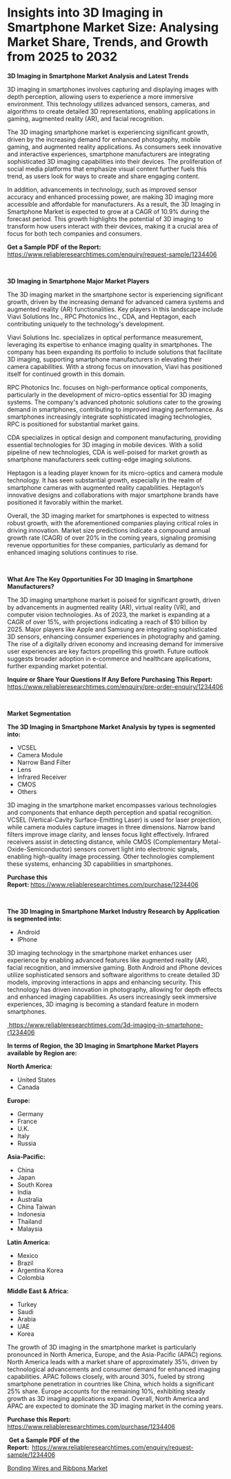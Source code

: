 <p><h1>Insights into 3D Imaging in Smartphone Market Size: Analysing Market Share, Trends, and Growth from 2025 to 2032</h1></p><p><strong>3D Imaging in Smartphone Market Analysis and Latest Trends</strong></p>
<p><p>3D imaging in smartphones involves capturing and displaying images with depth perception, allowing users to experience a more immersive environment. This technology utilizes advanced sensors, cameras, and algorithms to create detailed 3D representations, enabling applications in gaming, augmented reality (AR), and facial recognition.</p><p>The 3D imaging smartphone market is experiencing significant growth, driven by the increasing demand for enhanced photography, mobile gaming, and augmented reality applications. As consumers seek innovative and interactive experiences, smartphone manufacturers are integrating sophisticated 3D imaging capabilities into their devices. The proliferation of social media platforms that emphasize visual content further fuels this trend, as users look for ways to create and share engaging content.</p><p>In addition, advancements in technology, such as improved sensor accuracy and enhanced processing power, are making 3D imaging more accessible and affordable for manufacturers. As a result, the 3D Imaging in Smartphone Market is expected to grow at a CAGR of 10.9% during the forecast period. This growth highlights the potential of 3D imaging to transform how users interact with their devices, making it a crucial area of focus for both tech companies and consumers.</p></p>
<p><strong>Get a Sample PDF of the Report:&nbsp;</strong> <a href="https://www.reliableresearchtimes.com/enquiry/request-sample/1234406?utm_campaign=3088&utm_medium=2&utm_source=Github&utm_content=ia&utm_term=08032025&utm_id=3d-imaging-in-smartphone">https://www.reliableresearchtimes.com/enquiry/request-sample/1234406</a></p>
<p>&nbsp;</p>
<p><strong>3D Imaging in Smartphone Major Market Players</strong></p>
<p><p>The 3D imaging market in the smartphone sector is experiencing significant growth, driven by the increasing demand for advanced camera systems and augmented reality (AR) functionalities. Key players in this landscape include Viavi Solutions Inc., RPC Photonics Inc., CDA, and Heptagon, each contributing uniquely to the technology's development.</p><p>Viavi Solutions Inc. specializes in optical performance measurement, leveraging its expertise to enhance imaging quality in smartphones. The company has been expanding its portfolio to include solutions that facilitate 3D imaging, supporting smartphone manufacturers in elevating their camera capabilities. With a strong focus on innovation, Viavi has positioned itself for continued growth in this domain.</p><p>RPC Photonics Inc. focuses on high-performance optical components, particularly in the development of micro-optics essential for 3D imaging systems. The company's advanced photonic solutions cater to the growing demand in smartphones, contributing to improved imaging performance. As smartphones increasingly integrate sophisticated imaging technologies, RPC is positioned for substantial market gains.</p><p>CDA specializes in optical design and component manufacturing, providing essential technologies for 3D imaging in mobile devices. With a solid pipeline of new technologies, CDA is well-poised for market growth as smartphone manufacturers seek cutting-edge imaging solutions.</p><p>Heptagon is a leading player known for its micro-optics and camera module technology. It has seen substantial growth, especially in the realm of smartphone cameras with augmented reality capabilities. Heptagon’s innovative designs and collaborations with major smartphone brands have positioned it favorably within the market.</p><p>Overall, the 3D imaging market for smartphones is expected to witness robust growth, with the aforementioned companies playing critical roles in driving innovation. Market size predictions indicate a compound annual growth rate (CAGR) of over 20% in the coming years, signaling promising revenue opportunities for these companies, particularly as demand for enhanced imaging solutions continues to rise.</p></p>
<p>&nbsp;</p>
<p><strong>What Are The Key Opportunities For 3D Imaging in Smartphone Manufacturers?</strong></p>
<p><p>The 3D imaging smartphone market is poised for significant growth, driven by advancements in augmented reality (AR), virtual reality (VR), and computer vision technologies. As of 2023, the market is expanding at a CAGR of over 15%, with projections indicating a reach of $10 billion by 2025. Major players like Apple and Samsung are integrating sophisticated 3D sensors, enhancing consumer experiences in photography and gaming. The rise of a digitally driven economy and increasing demand for immersive user experiences are key factors propelling this growth. Future outlook suggests broader adoption in e-commerce and healthcare applications, further expanding market potential.</p></p>
<p><strong>Inquire or Share Your Questions If Any Before Purchasing This Report:</strong> <a href="https://www.reliableresearchtimes.com/enquiry/pre-order-enquiry/1234406?utm_campaign=3088&utm_medium=2&utm_source=Github&utm_content=ia&utm_term=08032025&utm_id=3d-imaging-in-smartphone">https://www.reliableresearchtimes.com/enquiry/pre-order-enquiry/1234406</a></p>
<p>&nbsp;</p>
<p><strong>Market Segmentation</strong></p>
<p><strong>The 3D Imaging in Smartphone Market Analysis by types is segmented into:</strong></p>
<p><ul><li>VCSEL</li><li>Camera Module</li><li>Narrow Band Filter</li><li>Lens</li><li>Infrared Receiver</li><li>CMOS</li><li>Others</li></ul></p>
<p><p>3D imaging in the smartphone market encompasses various technologies and components that enhance depth perception and spatial recognition. VCSEL (Vertical-Cavity Surface-Emitting Laser) is used for laser projection, while camera modules capture images in three dimensions. Narrow band filters improve image clarity, and lenses focus light effectively. Infrared receivers assist in detecting distance, while CMOS (Complementary Metal-Oxide-Semiconductor) sensors convert light into electronic signals, enabling high-quality image processing. Other technologies complement these systems, enhancing 3D capabilities in smartphones.</p></p>
<p><strong>Purchase this Report:&nbsp;</strong><a href="https://www.reliableresearchtimes.com/purchase/1234406?utm_campaign=3088&utm_medium=2&utm_source=Github&utm_content=ia&utm_term=08032025&utm_id=3d-imaging-in-smartphone">https://www.reliableresearchtimes.com/purchase/1234406</a></p>
<p>&nbsp;</p>
<p><strong>The 3D Imaging in Smartphone Market Industry Research by Application is segmented into:</strong></p>
<p><ul><li>Android</li><li>IPhone</li></ul></p>
<p><p>3D imaging technology in the smartphone market enhances user experience by enabling advanced features like augmented reality (AR), facial recognition, and immersive gaming. Both Android and iPhone devices utilize sophisticated sensors and software algorithms to create detailed 3D models, improving interactions in apps and enhancing security. This technology has driven innovation in photography, allowing for depth effects and enhanced imaging capabilities. As users increasingly seek immersive experiences, 3D imaging is becoming a standard feature in modern smartphones.</p></p>
<p><a href="https://www.reliableresearchtimes.com/3d-imaging-in-smartphone-r1234406?utm_campaign=3088&utm_medium=2&utm_source=Github&utm_content=ia&utm_term=08032025&utm_id=3d-imaging-in-smartphone">&nbsp;https://www.reliableresearchtimes.com/3d-imaging-in-smartphone-r1234406</a></p>
<p><strong>In terms of Region, the 3D Imaging in Smartphone Market Players available by Region are:</strong></p>
<p>
    <p> <strong> North America: </strong>
        <ul>
            <li>United States</li>
            <li>Canada</li>
        </ul>
        </p> 
    <p> <strong> Europe: </strong>
        <ul>
            <li>Germany</li>
            <li>France</li>
            <li>U.K.</li>
            <li>Italy</li>
            <li>Russia</li>
        </ul>
        </p> 
    <p> <strong> Asia-Pacific: </strong>
        <ul>
            <li>China</li>
            <li>Japan</li>
            <li>South Korea</li>
            <li>India</li>
            <li>Australia</li>
            <li>China Taiwan</li>
            <li>Indonesia</li>
            <li>Thailand</li>
            <li>Malaysia</li>
        </ul>
        </p> 
    <p> <strong> Latin America: </strong>
        <ul>
            <li>Mexico</li>
            <li>Brazil</li>
            <li>Argentina Korea</li>
            <li>Colombia</li>
        </ul>
        </p> 
    <p> <strong> Middle East & Africa: </strong>
        <ul>
            <li>Turkey</li>
            <li>Saudi</li>
            <li>Arabia</li>
            <li>UAE</li>
            <li>Korea</li>
        </ul>
    </p>
    </p>
<p><p>The growth of 3D imaging in the smartphone market is particularly pronounced in North America, Europe, and the Asia-Pacific (APAC) regions. North America leads with a market share of approximately 35%, driven by technological advancements and consumer demand for enhanced imaging capabilities. APAC follows closely, with around 30%, fueled by strong smartphone penetration in countries like China, which holds a significant 25% share. Europe accounts for the remaining 10%, exhibiting steady growth as 3D imaging applications expand. Overall, North America and APAC are expected to dominate the 3D imaging market in the coming years.</p></p>
<p><strong>Purchase this Report: </strong><a href="https://www.reliableresearchtimes.com/purchase/1234406?utm_campaign=3088&utm_medium=2&utm_source=Github&utm_content=ia&utm_term=08032025&utm_id=3d-imaging-in-smartphone">https://www.reliableresearchtimes.com/purchase/1234406</a></p>
<p>&nbsp;<strong>Get a Sample PDF of the Report:&nbsp;&nbsp;</strong><a href="https://www.reliableresearchtimes.com/enquiry/request-sample/1234406?utm_campaign=3088&utm_medium=2&utm_source=Github&utm_content=ia&utm_term=08032025&utm_id=3d-imaging-in-smartphone">https://www.reliableresearchtimes.com/enquiry/request-sample/1234406</a></p>
<p><strong></strong></p>
<p><p><a href="https://github.com/sapsaidamary/Market-Research-Report-List-1/blob/main/bonding-wires-and-ribbons-market.md?utm_campaign=3088&utm_medium=2&utm_source=Github&utm_content=ia&utm_term=08032025&utm_id=3d-imaging-in-smartphone">Bonding Wires and Ribbons Market</a></p></p>